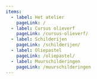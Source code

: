 ```yaml
---
items:
  - label: Het atelier
    pageLink: /
  - label: Cursus olieverf
    pageLink: /cursus-olieverf/
  - label: Schilderijen
    pageLink: /schilderijen/
  - label: Oliepastel
    pageLink: /oliepastel/
  - label: Muurschilderingen
    pageLink: /muurschilderingen
---
```

